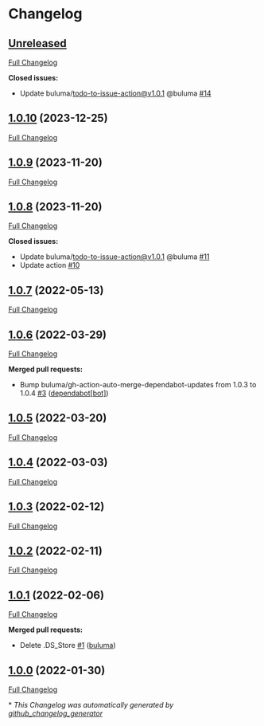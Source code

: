 # Changelog

## [Unreleased](https://github.com/buluma/ansible-role-upgrade/tree/HEAD)

[Full Changelog](https://github.com/buluma/ansible-role-upgrade/compare/1.0.10...HEAD)

**Closed issues:**

- Update buluma/todo-to-issue-action@v1.0.1 @buluma [\#14](https://github.com/buluma/ansible-role-upgrade/issues/14)

## [1.0.10](https://github.com/buluma/ansible-role-upgrade/tree/1.0.10) (2023-12-25)

[Full Changelog](https://github.com/buluma/ansible-role-upgrade/compare/1.0.9...1.0.10)

## [1.0.9](https://github.com/buluma/ansible-role-upgrade/tree/1.0.9) (2023-11-20)

[Full Changelog](https://github.com/buluma/ansible-role-upgrade/compare/1.0.8...1.0.9)

## [1.0.8](https://github.com/buluma/ansible-role-upgrade/tree/1.0.8) (2023-11-20)

[Full Changelog](https://github.com/buluma/ansible-role-upgrade/compare/1.0.7...1.0.8)

**Closed issues:**

- Update buluma/todo-to-issue-action@v1.0.1 @buluma [\#11](https://github.com/buluma/ansible-role-upgrade/issues/11)
- Update action [\#10](https://github.com/buluma/ansible-role-upgrade/issues/10)

## [1.0.7](https://github.com/buluma/ansible-role-upgrade/tree/1.0.7) (2022-05-13)

[Full Changelog](https://github.com/buluma/ansible-role-upgrade/compare/1.0.6...1.0.7)

## [1.0.6](https://github.com/buluma/ansible-role-upgrade/tree/1.0.6) (2022-03-29)

[Full Changelog](https://github.com/buluma/ansible-role-upgrade/compare/1.0.5...1.0.6)

**Merged pull requests:**

- Bump buluma/gh-action-auto-merge-dependabot-updates from 1.0.3 to 1.0.4 [\#3](https://github.com/buluma/ansible-role-upgrade/pull/3) ([dependabot[bot]](https://github.com/apps/dependabot))

## [1.0.5](https://github.com/buluma/ansible-role-upgrade/tree/1.0.5) (2022-03-20)

[Full Changelog](https://github.com/buluma/ansible-role-upgrade/compare/1.0.4...1.0.5)

## [1.0.4](https://github.com/buluma/ansible-role-upgrade/tree/1.0.4) (2022-03-03)

[Full Changelog](https://github.com/buluma/ansible-role-upgrade/compare/1.0.3...1.0.4)

## [1.0.3](https://github.com/buluma/ansible-role-upgrade/tree/1.0.3) (2022-02-12)

[Full Changelog](https://github.com/buluma/ansible-role-upgrade/compare/1.0.2...1.0.3)

## [1.0.2](https://github.com/buluma/ansible-role-upgrade/tree/1.0.2) (2022-02-11)

[Full Changelog](https://github.com/buluma/ansible-role-upgrade/compare/1.0.1...1.0.2)

## [1.0.1](https://github.com/buluma/ansible-role-upgrade/tree/1.0.1) (2022-02-06)

[Full Changelog](https://github.com/buluma/ansible-role-upgrade/compare/1.0.0...1.0.1)

**Merged pull requests:**

- Delete .DS\_Store [\#1](https://github.com/buluma/ansible-role-upgrade/pull/1) ([buluma](https://github.com/buluma))

## [1.0.0](https://github.com/buluma/ansible-role-upgrade/tree/1.0.0) (2022-01-30)

[Full Changelog](https://github.com/buluma/ansible-role-upgrade/compare/97980508bc59395aa16506f8592a23b431df2a4d...1.0.0)



\* *This Changelog was automatically generated by [github_changelog_generator](https://github.com/github-changelog-generator/github-changelog-generator)*
